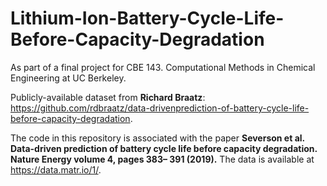 # Lithium-Ion-Battery-Cycle-Life-Before-Capacity-Degradation
As part of a final project for CBE 143. Computational Methods in Chemical Engineering at UC Berkeley. 

Publicly-available dataset from **Richard Braatz**: https://github.com/rdbraatz/data-drivenprediction-of-battery-cycle-life-before-capacity-degradation.

The code in this repository is associated with the paper **Severson et al. Data-driven prediction
of battery cycle life before capacity degradation. Nature Energy volume 4, pages 383–
391 (2019).** The data is available at https://data.matr.io/1/. 

